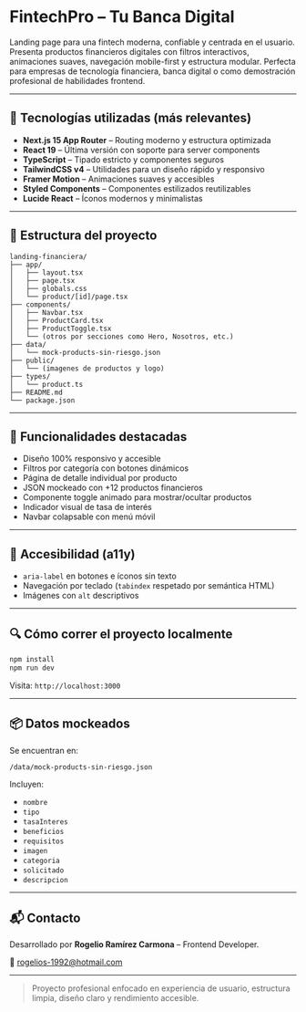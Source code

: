 # FintechPro – Tu Banca Digital

Landing page para una fintech moderna, confiable y centrada en el usuario. Presenta productos financieros digitales con filtros interactivos, animaciones suaves, navegación mobile-first y estructura modular. Perfecta para empresas de tecnología financiera, banca digital o como demostración profesional de habilidades frontend.

---

## 🚀 Tecnologías utilizadas (más relevantes)

- **Next.js 15 App Router** – Routing moderno y estructura optimizada
- **React 19** – Última versión con soporte para server components
- **TypeScript** – Tipado estricto y componentes seguros
- **TailwindCSS v4** – Utilidades para un diseño rápido y responsivo
- **Framer Motion** – Animaciones suaves y accesibles
- **Styled Components** – Componentes estilizados reutilizables
- **Lucide React** – Íconos modernos y minimalistas

---

## 📁 Estructura del proyecto

```
landing-financiera/
├── app/
│   ├── layout.tsx
│   ├── page.tsx
│   ├── globals.css
│   └── product/[id]/page.tsx
├── components/
│   ├── Navbar.tsx
│   ├── ProductCard.tsx
│   ├── ProductToggle.tsx
│   └── (otros por secciones como Hero, Nosotros, etc.)
├── data/
│   └── mock-products-sin-riesgo.json
├── public/
│   └── (imagenes de productos y logo)
├── types/
│   └── product.ts
├── README.md
└── package.json
```

---

## 🧠 Funcionalidades destacadas

- Diseño 100% responsivo y accesible
- Filtros por categoría con botones dinámicos
- Página de detalle individual por producto
- JSON mockeado con +12 productos financieros
- Componente toggle animado para mostrar/ocultar productos
- Indicador visual de tasa de interés
- Navbar colapsable con menú móvil

---

## 🧪 Accesibilidad (a11y)

- `aria-label` en botones e íconos sin texto
- Navegación por teclado (`tabindex` respetado por semántica HTML)
- Imágenes con `alt` descriptivos

---

## 🔍 Cómo correr el proyecto localmente

```bash
npm install
npm run dev
```

Visita: `http://localhost:3000`

---

## 📦 Datos mockeados

Se encuentran en:
```bash
/data/mock-products-sin-riesgo.json
```
Incluyen:
- `nombre`
- `tipo`
- `tasaInteres`
- `beneficios`
- `requisitos`
- `imagen`
- `categoria`
- `solicitado`
- `descripcion`

---

## 📬 Contacto
Desarrollado por **Rogelio Ramírez Carmona** – Frontend Developer.

📧 rogelios-1992@hotmail.com

---

> Proyecto profesional enfocado en experiencia de usuario, estructura limpia, diseño claro y rendimiento accesible.
